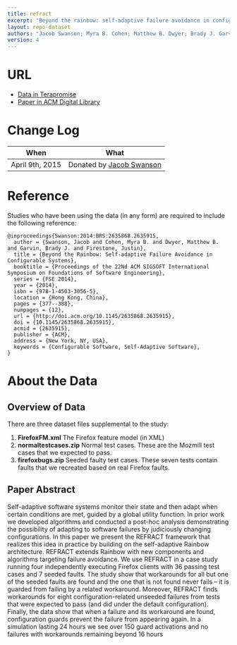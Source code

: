 ```yaml
---
title: refract
excerpt: "Beyond the rainbow: self-adaptive failure avoidance in configurable systems"
layout: repo-dataset
authors: "Jacob Swanson; Myra B. Cohen; Matthew B. Dwyer; Brady J. Garvin; Justin Firestone"
version: 4
---
```


# URL

* [Data in Terapromise](https://terapromise.csc.ncsu.edu:8443/!/#repo/view/head/other/refract)
* [Paper in ACM Digital Library](http://dl.acm.org/citation.cfm?id=2635915)

# Change Log

When | What
---- | ----
April 9th, 2015 | Donated by [Jacob Swanson](/repo/people/data-donors/promise4.html)

# Reference

Studies who have been using the data (in any form) are required to include the following reference:

```
@inproceedings{Swanson:2014:BRS:2635868.2635915,
  author = {Swanson, Jacob and Cohen, Myra B. and Dwyer, Matthew B. and Garvin, Brady J. and Firestone, Justin},
  title = {Beyond the Rainbow: Self-adaptive Failure Avoidance in Configurable Systems},
  booktitle = {Proceedings of the 22Nd ACM SIGSOFT International Symposium on Foundations of Software Engineering},
  series = {FSE 2014},
  year = {2014},
  isbn = {978-1-4503-3056-5},
  location = {Hong Kong, China},
  pages = {377--388},
  numpages = {12},
  url = {http://doi.acm.org/10.1145/2635868.2635915},
  doi = {10.1145/2635868.2635915},
  acmid = {2635915},
  publisher = {ACM},
  address = {New York, NY, USA},
  keywords = {Configurable Software, Self-Adaptive Software},
}
```

# About the Data

## Overview of Data

There are three dataset files supplemental to the study:

 1. **FirefoxFM.xml** The Firefox feature model (in XML)
 2. **normaltestcases.zip** Normal test cases. These are the Mozmill test cases that we expected to pass.
 3. **firefoxbugs.zip** Seeded faulty test cases. These seven tests contain faults that we recreated based on real Firefox faults.

## Paper Abstract

Self-adaptive software systems monitor their state and then
adapt when certain conditions are met, guided by a global
utility function. In prior work we developed algorithms and
conducted a post-hoc analysis demonstrating the possibility
of adapting to software failures by judiciously changing
configurations. In this paper we present the REFRACT
framework that realizes this idea in practice by building
on the self-adaptive Rainbow architecture. REFRACT extends
Rainbow with new components and algorithms targeting
failure avoidance. We use REFRACT in a case study
running four independently executing Firefox clients with 36
passing test cases and 7 seeded faults. The study show that
workarounds for all but one of the seeded faults are found
and the one that is not found never fails – it is guarded
from failing by a related workaround. Moreover, REFRACT
finds workarounds for eight configuration-related unseeded
failures from tests that were expected to pass (and did under
the default configuration). Finally, the data show that when
a failure and its workaround are found, configuration guards
prevent the failure from appearing again. In a simulation
lasting 24 hours we see over 150 guard activations and no
failures with workarounds remaining beyond 16 hours
